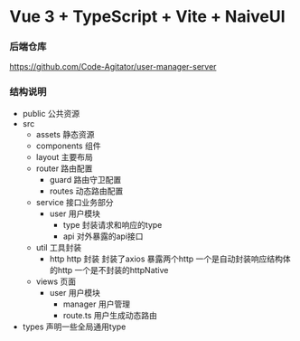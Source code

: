 # Vue 3 + TypeScript + Vite + NaiveUI
### 后端仓库
https://github.com/Code-Agitator/user-manager-server
### 结构说明
* public 公共资源
* src
  * assets 静态资源
  * components 组件
  * layout 主要布局
  * router 路由配置
    * guard 路由守卫配置
    * routes 动态路由配置
  * service 接口业务部分
    * user 用户模块
      * type 封装请求和响应的type
      * api 对外暴露的api接口
  * util 工具封装
    * http http 封装 封装了axios 暴露两个http  一个是自动封装响应结构体的http 一个是不封装的httpNative
  * views 页面
    * user 用户模块
      * manager 用户管理
      * route.ts 用户生成动态路由
* types 声明一些全局通用type
